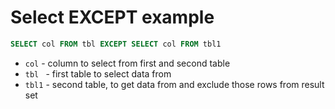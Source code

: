 # Select EXCEPT example

```sql
SELECT col FROM tbl EXCEPT SELECT col FROM tbl1
```

- `col` - column to select from first and second table
- `tbl ` - first table to select data from
- `tbl1` - second table, to get data from and exclude those rows from result set


